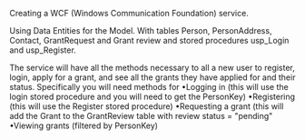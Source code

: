 Creating a WCF (Windows Communication Foundation) service. 

 
 Using Data Entities for the Model. With tables Person, PersonAddress, Contact, GrantRequest and Grant review and stored procedures usp_Login and usp_Register. 
 
 
 The service will have all the methods necessary to all a new user to register, login, apply for a grant, and see all the grants they have applied for and their status. Specifically you will need methods for 
 •Logging in (this will use the login stored procedure and you will need to get the PersonKey) 
 •Registering (this will use the Register stored procedure) 
 •Requesting a grant (this will add the Grant to the GrantReview table with review status = "pending" 
 •Viewing grants (filtered by PersonKey) 

